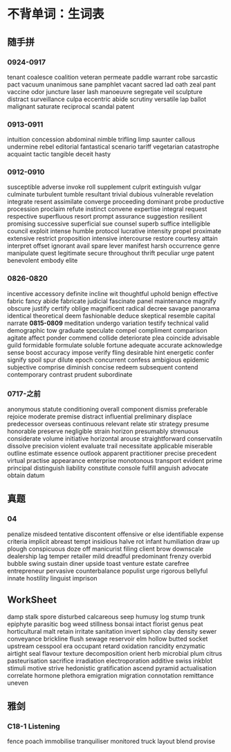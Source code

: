 # 不背单词：生词表


<!--more-->

## 随手拼

### 0924-0917

tenant
coalesce
coalition
veteran
permeate
paddle
warrant
robe
sarcastic
pact
vacuum
unanimous
sane
pamphlet
vacant
sacred
lad
oath
zeal
pant
vaccine
odor
juncture
laser
lash
manoeuvre
segregate
veil
sculpture
distract
surveillance
culpa
eccentric
abide
scrutiny
versatile
lap
ballot
malignant
saturate
reciprocal
scandal
patent

### 0913-0911

intuition
concession
abdominal
nimble
trifling
limp
saunter
callous
undermine
rebel
editorial
fantastical
scenario
tariff
vegetarian
catastrophe
acquaint
tactic
tangible
deceit
hasty

### 0912-0910

susceptible
adverse
invoke
roll
supplement
culprit
extinguish
vulgar
culminate
turbulent
tumble
resultant
trivial
dubious
vulnerable
revelation
integrate
resent
assimilate
converge
proceeding
dominant
probe
productive
procession
proclaim
refute
instinct
convene
expertise
integral
request
respective
superfluous
resort
prompt
assurance
suggestion
resilient
promising
successive
superficial
sue
counsel
superb
suffice
intelligible
council
exploit
intense
humble
protocol
lucrative
intensity
propel
proximate
extensive
restrict
proposition
intensive
intercourse
restore
courtesy
attain
interpret
offset
ignorant
avail
spare
lever
manifest
harsh
occurrence
genre
manipulate
quest
legitimate
secure
throughout
thrift
peculiar
urge
patent
benevolent
embody
elite

### 0826-0820

incentive
accessory
definite
incline
wit
thoughtful
uphold
benign
effective
fabric
fancy
abide
fabricate
judicial
fascinate
panel
maintenance
magnify
obscure
justify
certify
oblige
magnificent
radical
decree
savage
panorama
identical
theoretical
deem
fashionable
deduce
skeptical
resemble
capital
narrate
**0815-0809**
meditation
undergo
variation
testify
technical
valid
demographic
tow
graduate
speculate
compel
compliment
comparison
agitate
affect
ponder
commend
collide
deteriorate
plea
coincide
advisable
guild
formidable
formulate
soluble
fortune
adequate
accurate
acknowledge
sense
boost
accuracy
impose
verify
fling
desirable
hint
energetic
confer
signify
spoil
spur
dilute
epoch
concurrent
confess
ambigious
epidemic
subjective
comprise
diminish
concise
redeem
subsequent
contend
contemporary
contrast
prudent
subordinate

### 0717-之前

anonymous
statute
conditioning
overall
component
dismiss
preferable
rejoice
moderate
premise
distract
influential
preliminary
displace
predecessor
overseas
continuous
relevant
relate
stir
strategy
presume
honorable
preserve
negligible
strain
horizon
presumably
strenuous
considerate
volume
initiative
horizontal
arouse
straightforward
conservatiln
dissolve
precision
violent
evaluate
trail
necessitate
applicable
miserable
outline
estimate
essence
outlook
apparent
practitioner
precise
precedent
virtual
practise
appearance
enterprise
monotonous
transport
evident
prime
principal
distinguish
liability
constitute
console
fulfill
anguish
advocate
obtain
datum

## 真题

### 04

penalize
misdeed
tentative
discontent
offensive
or else
identifiable
expense
criteria
implicit
abreast
tempt
insidious
halve
rot
infant
humiliation
draw up
plough
conspicuous
doze off
manicurist
filing
client
brow
downscale
dealership
lag
temper
retailer
mild
dreadful
predominant
frenzy
overbid
bubble
swing
sustain
diner
upside
toast
venture
estate
carefree
entrepreneur
pervasive
counterbalance
populist
urge
rigorous
bellyful
innate
hostility
linguist
imprison

## WorkSheet

damp
stalk
spore
disturbed
calcareous
seep
humusy
log
stump
trunk
epiphyte
parasitic
bog
weed
stillness
bonsai
intact
florist
genus
peat
horticultural
malt
retain
irritate
sanitation
invert
siphon
clay
density
sewer
conveyance
brickline
flush
sewage
reservoir
elm
hollow
butted
socket
upstream
cesspool
era
occupant
retard
oxidation
rancidity
enzymatic
airtight
seal
flavour
texture
decomposition
orient
herb
microbial
plum
citrus
pasteurisation
sacrifice
irradiation
electroporation
additive
swiss
inkblot
stimuli
motive
strive
hedonistic
gratification
ascend
pyramid
actualisation
correlate
hormone
plethora
emigration
migration
connotation
remittance
uneven

## 雅剑

### C18-1 Listening

fence
poach
immobilise
tranquiliser
monitored
truck
layout
blend
provise


